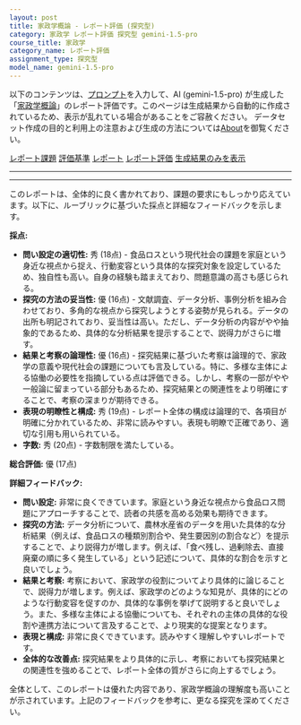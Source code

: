 ```yaml
---
layout: post
title: 家政学概論 - レポート評価 (探究型)
category: 家政学 レポート評価 探究型 gemini-1.5-pro
course_title: 家政学
category_name: レポート評価
assignment_type: 探究型
model_name: gemini-1.5-pro
---
```


以下のコンテンツは、[プロンプト](https://github.com/takedatoshiyuki/synthetic_assignments/tree/main/generated/家政学/gemini-1.5-pro/prompt_レポート評価-探究型.md)を入力して、AI (gemini-1.5-pro) が生成した「[家政学概論](/contents/家政学/)」のレポート評価です。このページは生成結果から自動的に作成されているため、表示が乱れている場合があることをご容赦ください。
データセット作成の目的と利用上の注意および生成の方法については[About](/About)を御覧ください。

[レポート課題](../レポート課題-探究型)
[評価基準](../評価基準-探究型)
[レポート](../レポート-探究型)
[レポート評価](../レポート評価-探究型)
[生成結果のみを表示](https://github.com/takedatoshiyuki/synthetic_assignments/tree/main/generated/家政学/gemini-1.5-pro/レポート評価-探究型.md)
  

***
***
  
このレポートは、全体的に良く書かれており、課題の要求にもしっかり応えています。以下に、ルーブリックに基づいた採点と詳細なフィードバックを示します。

**採点:**

* **問い設定の適切性:** 秀 (18点) - 食品ロスという現代社会の課題を家庭という身近な視点から捉え、行動変容という具体的な探究対象を設定しているため、独自性も高い。自身の経験も踏まえており、問題意識の高さも感じられる。
* **探究の方法の妥当性:** 優 (16点) - 文献調査、データ分析、事例分析を組み合わせており、多角的な視点から探究しようとする姿勢が見られる。データの出所も明記されており、妥当性は高い。ただし、データ分析の内容がやや抽象的であるため、具体的な分析結果を提示することで、説得力がさらに増す。
* **結果と考察の論理性:** 優 (16点) - 探究結果に基づいた考察は論理的で、家政学の意義や現代社会の課題についても言及している。特に、多様な主体による協働の必要性を指摘している点は評価できる。しかし、考察の一部がやや一般論に留まっている部分もあるため、探究結果との関連性をより明確にすることで、考察の深まりが期待できる。
* **表現の明瞭性と構成:** 秀 (19点) - レポート全体の構成は論理的で、各項目が明確に分かれているため、非常に読みやすい。表現も明瞭で正確であり、適切な引用も用いられている。
* **字数:** 秀 (20点) - 字数制限を満たしている。

**総合評価:** 優 (17点)

**詳細フィードバック:**

* **問い設定:** 非常に良くできています。家庭という身近な視点から食品ロス問題にアプローチすることで、読者の共感を高める効果も期待できます。
* **探究の方法:** データ分析について、農林水産省のデータを用いた具体的な分析結果（例えば、食品ロスの種類別割合や、発生要因別の割合など）を提示することで、より説得力が増します。例えば、「食べ残し、過剰除去、直接廃棄の順に多く発生している」という記述について、具体的な割合を示すと良いでしょう。
* **結果と考察:** 考察において、家政学の役割についてより具体的に論じることで、説得力が増します。例えば、家政学のどのような知見が、具体的にどのような行動変容を促すのか、具体的な事例を挙げて説明すると良いでしょう。また、多様な主体による協働についても、それぞれの主体の具体的な役割や連携方法について言及することで、より現実的な提案となります。
* **表現と構成:** 非常に良くできています。読みやすく理解しやすいレポートです。
* **全体的な改善点:**  探究結果をより具体的に示し、考察においても探究結果との関連性を強めることで、レポート全体の質がさらに向上するでしょう。


全体として、このレポートは優れた内容であり、家政学概論の理解度も高いことが示されています。上記のフィードバックを参考に、更なる探究を深めてください。
